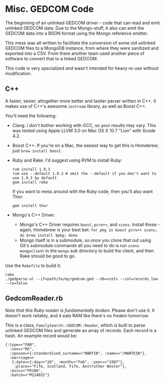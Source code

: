 # Misc. GEDCOM Code

The beginning of an unlinked GEDCOM driver - code that can read and emit unlinked GEDCOM data. Due to the Mongo-stuff, it also can emit the GEDCOM data into a BSON format using the Mongo reference emitter.

This mess was all written to facilitate the conversion of some old unlinked GEDCOM files to a MongoDB instance, from where they were sanitized and exported into a CSV. From there another team used another piece of software to convert that to a linked GEDCOM.

This code is very specialized and wasn't intended for heavy re-use without modification.

## C++

A faster, sexier, altogether more better and tastier parser written in C++. It makes use of C++'s awesome `iostream` library, as well as Boost C++.

You'll need the following:

* Clang. I don't bother working with GCC, so your results may vary. This was tested using Apple LLVM 3.0 on Mac OS X 10.7 "Lion" with Xcode 4.2.
* Boost C++. If you're on a Mac, the easiest way to get this is Homebrew; just `brew install boost`.
* Ruby and Rake. I'd suggest using RVM to install Ruby:
  
  ```
  rvm install 1.9.3
  rvm use --default 1.9.3 # omit the --default if you don't want to use 1.9.3 by default
  gem install rake
  ```
  
  If you want to mess around with the Ruby code, then you'll also want Thor:
  
  ```
  gem install thor
  ```
* Mongo's C++ Driver.
  * Mongo's C++ Driver requires `boost`, `pcre++`, and `scons`. Install those - again, Homebrew is your best bet: `for pkg in boost pcre++ scons; do brew install $pkg; done`.
  * Mongo itself is in a submodule, so once you clone that out using Git's submodule commands all you need to do is run `scons mongoclient` in the `mongo` sub directory to build the client, and then Rake should be good to go.

Use the `Rakefile` to build it:

    rake
    ./gedparse-ul --if=path/to/my/gedcom.ged --db=scots --col=records_low --ro=false
    
## GedcomReader.rb

*Note that this Ruby reader is fundamentally broken.* Please don't use it. It doesn't work reliably, and it eats RAM like there's no freakin tomorrow.

This is a class, `FamilySearch::GEDCOM::Reader`, which is built to parse unlinked GEDCOM files and generate an array of records. Each record is a hash. An example record would be:

	{:type=>"FAM",
	  :sex=>"MS",
	  :spouse=>{:standardised_surname=>"MARTIN", :name=>"/MARTEIN"},
	  :marriage=>
	   {:date=>{:day=>"26", :month=>"Feb", :year=>"1587"},
	    :place=>"Fife, Scotland, Fife, Anstruther Wester"},
	  :misc=>"FR106",
	  :batch=>"M114032"}